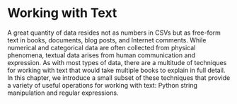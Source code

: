 # Working with Text

A great quantity of data resides not as numbers in CSVs but as free-form text
in books, documents, blog posts, and Internet comments. While numerical and
categorical data are often collected from physical phenomena, textual data
arises from human communication and expression. As with most types of data,
there are a multitude of techniques for working with text that would take
multiple books to explain in full detail. In this chapter, we introduce a small
subset of these techniques that provide a variety of useful operations for
working with text: Python string manipulation and regular expressions.

